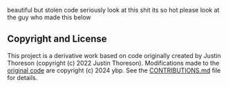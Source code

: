 beautiful but stolen code
seriously look at this shit its so hot
please look at the guy who made this below
## Copyright and License

This project is a derivative work based on code originally created by Justin Thoreson (copyright (c) 2022 Justin Thoreson). Modifications made to the [original code](https://github.com/thoresonjd/react-portfolio) are copyright (c) 2024 ybp. See the [CONTRIBUTIONS.md](CONTRIBUTIONS.md) file for details.
